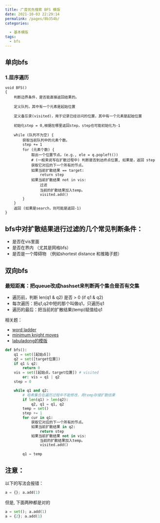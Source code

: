 ```yaml
---
title: 广度优先搜索 BFS 模版
date: 2021-10-03 22:29:14
permalink: /pages/8b354b/
categories:
  
  - 基本模版
tags:
  - bfs
---
```

## 单向bfs
### 1.层序遍历
```
void BFS()
{
    判断边界条件，是否能直接返回结果的。

    定义队列，其中有一个元素是起始位置

    定义备忘录(visited)，用于记录已经访问的位置，其中有一个元素是起始位置

    初始化step = 0,根据在哪里返回step，step也可能初始化为-1

    while (队列不为空) {
        获取当前队列中的元素个数。
        step += 1
        for (元素个数) {
            取出一个位置节点。(e.g., ele = q.popleft())
            # (一般来说写在扩散过程中) 判断是否到达终点位置, 如果是，返回 step 
            获取它对应的下一个所有的节点。
            如果当前扩散结果 == target:
                return step
            如果当前扩散结果 not in vis:
                过滤
                当前的扩散结果加入temp。
                visited.add() 
        }
    }
    返回 (如果是search，则可能是返回-1)
}
```
## bfs中对扩散结果进行过滤的几个常见判断条件：
- 是否在vis里面
- 是否在界内 （尤其是网格bfs）
- 是否是一个障碍物 （例如shortest distance 和推箱子题）



## 双向bfs
### 最短距离：把queue改成hashset来判断两个集合是否有交集
- 遍历前，判断 len(q1 & q2) 是否 > 0 (if q1 & q2)
- 每次遍历：把q1,q2中短的那个叫做q1，只遍历q1
- 遍历的最后：把当前的扩散结果(temp)赋值给q1

相关题：
- [word ladder](https://emmableu.github.io/leetcode-note-site/pages/ea20ba/)
- [minimum knight moves](https://emmableu.github.io/leetcode-note-site/pages/a4eef7)
- [labuladong的模版](https://labuladong.gitbook.io/algo/mu-lu-ye/bfs-kuang-jia)
```python
def bfs():
    q1 = set([起始点])
    q2 = set([target位置])
    if q1 & q2:
        return 0
    vis = set([起始点，target位置]) # visited
        or: vis = q1 | q2
    step = 0

    while q1 and q2:
        # 哈希集合在遍历过程中不能修改，用temp存储扩散结果
        if len(q1) > len(q2):
            q2, q1 = q1, q2
        temp = set()
        step += 1 
        for cur in q1:
            获取它对应的下一个所有的节点。
            如果当前扩散结果 in q2:
                return step
            如果当前扩散结果 not in vis:
                当前的扩散结果加入temp。
                visited.add() 
        
        q1 = temp
```

## 注意：
以下的写法会报错：
```python
a = {}; a.add(1)
```
但是, 下面两种都是对的
```python
a = set(); a.add(1)
a = {2}; a.add(1)
```
